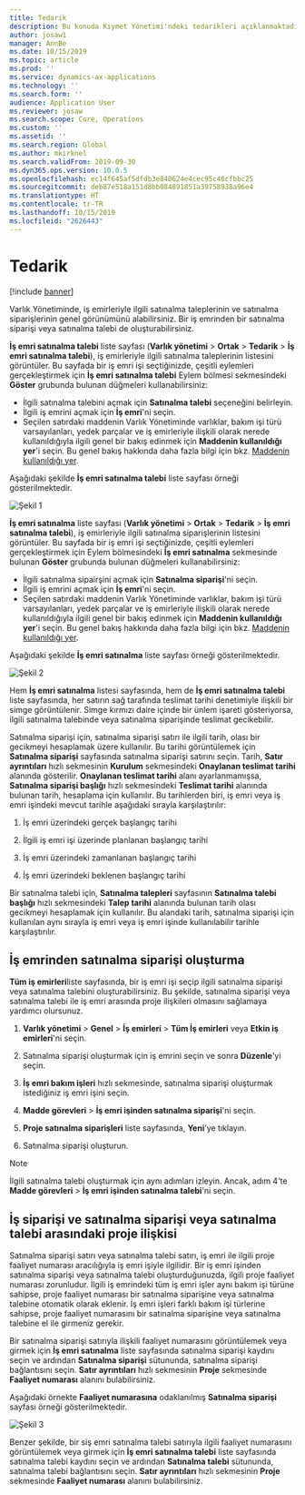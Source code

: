 ```yaml
---
title: Tedarik
description: Bu konuda Kıymet Yönetimi'ndeki tedarikleri açıklanmaktadır.
author: josaw1
manager: AnnBe
ms.date: 10/15/2019
ms.topic: article
ms.prod: ''
ms.service: dynamics-ax-applications
ms.technology: ''
ms.search.form: ''
audience: Application User
ms.reviewer: josaw
ms.search.scope: Core, Operations
ms.custom: ''
ms.assetid: ''
ms.search.region: Global
ms.author: mkirknel
ms.search.validFrom: 2019-09-30
ms.dyn365.ops.version: 10.0.5
ms.openlocfilehash: ec14f645af5dfdb3e840624e4cec95c46cfbbc25
ms.sourcegitcommit: deb87e518a151d8bb084891851a39758938a96e4
ms.translationtype: HT
ms.contentlocale: tr-TR
ms.lasthandoff: 10/15/2019
ms.locfileid: "2626443"
---
```

# <a name="procurement"></a>Tedarik

[!include [banner](../../includes/banner.md)]

Varlık Yönetiminde, iş emirleriyle ilgili satınalma taleplerinin ve satınalma siparişlerinin genel görünümünü alabilirsiniz. Bir iş emrinden bir satınalma siparişi veya satınalma talebi de oluşturabilirsiniz.

**İş emri satınalma talebi** liste sayfası (**Varlık yönetimi** > **Ortak** > **Tedarik** > **İş emri satınalma talebi**), iş emirleriyle ilgili satınalma taleplerinin listesini görüntüler. Bu sayfada bir iş emri işi seçtiğinizde, çeşitli eylemleri gerçekleştirmek için **İş emri satınalma talebi** Eylem bölmesi sekmesindeki **Göster** grubunda bulunan düğmeleri kullanabilirsiniz:

- İlgili satınalma talebini açmak için **Satınalma talebi** seçeneğini belirleyin. 
- İlgili iş emrini açmak için **İş emri**'ni seçin.
- Seçilen satırdaki maddenin Varlık Yönetiminde varlıklar, bakım işi türü varsayılanları, yedek parçalar ve iş emirleriyle ilişkili olarak nerede kullanıldığıyla ilgili genel bir bakış edinmek için **Maddenin kullanıldığı yer**'i seçin. Bu genel bakış hakkında daha fazla bilgi için bkz. [Maddenin kullanıldığı yer](../controlling-and-reporting/item-where-used.md).

Aşağıdaki şekilde **İş emri satınalma talebi** liste sayfası örneği gösterilmektedir.

![Şekil 1](media/08-work-orders.png)


**İş emri satınalma** liste sayfası (**Varlık yönetimi** > **Ortak** > **Tedarik** > **İş emri satınalma talebi**), iş emirleriyle ilgili satınalma siparişlerinin listesini görüntüler. Bu sayfada bir iş emri işi seçtiğinizde, çeşitli eylemleri gerçekleştirmek için Eylem bölmesindeki **İş emri satınalma** sekmesinde bulunan **Göster** grubunda bulunan düğmeleri kullanabilirsiniz:

- İlgili satınalma sipairşini açmak için **Satınalma siparişi**'ni seçin. 
- İlgili iş emrini açmak için **İş emri**'ni seçin.
- Seçilen satırdaki maddenin Varlık Yönetiminde varlıklar, bakım işi türü varsayılanları, yedek parçalar ve iş emirleriyle ilişkili olarak nerede kullanıldığıyla ilgili genel bir bakış edinmek için **Maddenin kullanıldığı yer**'i seçin. Bu genel bakış hakkında daha fazla bilgi için bkz. [Maddenin kullanıldığı yer](../controlling-and-reporting/item-where-used.md).

Aşağıdaki şekilde **İş emri satınalma** liste sayfası örneği gösterilmektedir.

![Şekil 2](media/09-work-orders.png)


Hem **İş emri satınalma** listesi sayfasında, hem de **İş emri satınalma talebi** liste sayfasında, her satırın sağ tarafında teslimat tarihi denetimiyle ilişkili bir simge görüntülenir. Simge kırmızı daire içinde bir ünlem işareti gösteriyorsa, ilgili satınalma talebinde veya satınalma siparişinde teslimat gecikebilir.

Satınalma siparişi için, satınalma siparişi satırı ile ilgili tarih, olası bir gecikmeyi hesaplamak üzere kullanılır. Bu tarihi görüntülemek için **Satınalma siparişi** sayfasında satınalma siparişi satırını seçin. Tarih, **Satır ayrıntıları** hızlı sekmesinin **Kurulum** sekmesindeki **Onaylanan teslimat tarihi** alanında gösterilir. **Onaylanan teslimat tarihi** alanı ayarlanmamışsa, **Satınalma siparişi başlığı** hızlı sekmesindeki **Teslimat tarihi** alanında bulunan tarih, hesaplama için kullanılır. Bu tarihlerden biri, iş emri veya iş emri işindeki mevcut tarihle aşağıdaki sırayla karşılaştırılır:

1. İş emri üzerindeki gerçek başlangıç tarihi  

2. İlgili iş emri işi üzerinde planlanan başlangıç tarihi 

3. İş emri üzerindeki zamanlanan başlangıç tarihi 

4. İş emri üzerindeki beklenen başlangıç tarihi 

Bir satınalma talebi için, **Satınalma talepleri** sayfasının **Satınalma talebi başlığı** hızlı sekmesindeki **Talep tarihi** alanında bulunan tarih olası gecikmeyi hesaplamak için kullanılır. Bu alandaki tarih, satınalma siparişi için kullanılan aynı sırayla iş emri veya iş emri işinde kullanılabilir tarihle karşılaştırılır.


## <a name="create-a-purchase-order-from-a-work-order"></a>İş emrinden satınalma siparişi oluşturma

**Tüm iş emirleri**liste sayfasında, bir iş emri işi seçip ilgili satınalma siparişi veya satınalma talebini oluşturabilirsiniz. Bu şekilde, satınalma siparişi veya satınalma talebi ile iş emri arasında proje ilişkileri olmasını sağlamaya yardımcı olursunuz.

1. **Varlık yönetimi** > **Genel** > **İş emirleri** > **Tüm İş emirleri** veya **Etkin iş emirleri**'ni seçin.

2. Satınalma siparişi oluşturmak için iş emrini seçin ve sonra **Düzenle**'yi seçin.

3. **İş emri bakım işleri** hızlı sekmesinde, satınalma siparişi oluşturmak istediğiniz iş emri işini seçin.

4. **Madde görevleri** > **İş emri işinden satınalma siparişi**'ni seçin.

5. **Proje satınalma siparişleri** liste sayfasında, **Yeni**'ye tıklayın.

6. Satınalma siparişi oluşturun.

>[!NOTE]
>İlgili satınalma talebi oluşturmak için aynı adımları izleyin. Ancak, adım 4'te **Madde görevleri** > **İş emri işinden satınalma talebi**'ni seçin.


## <a name="project-relation-between-work-order-and-purchase-order-or-purchase-requisition"></a>İş siparişi ve satınalma siparişi veya satınalma talebi arasındaki proje ilişkisi

Satınalma siparişi satırı veya satınalma talebi satırı, iş emri ile ilgili proje faaliyet numarası aracılığıyla iş emri işiyle ilgilidir. Bir iş emri işinden satınalma siparişi veya satınalma talebi oluşturduğunuzda, ilgili proje faaliyet numarası zorunludur. İlgili iş emrindeki tüm iş emri işler aynı bakım işi türüne sahipse, proje faaliyet numarası bir satınalma siparişine veya satınalma talebine otomatik olarak eklenir. İş emri işleri farklı bakım işi türlerine sahipse, proje faaliyet numarasını bir satınalma siparişine veya satınalma talebine el ile girmeniz gerekir.

Bir satınalma siparişi satırıyla ilişkili faaliyet numarasını görüntülemek veya girmek için **İş emri satınalma** liste sayfasında satınalma siparişi kaydını seçin ve ardından **Satınalma siparişi** sütununda, satınalma siparişi bağlantısını seçin. **Satır ayrıntıları** hızlı sekmesinin **Proje** sekmesinde **Faaliyet numarası** alanını bulabilirsiniz.

Aşağıdaki örnekte **Faaliyet numarasına** odaklanılmış **Satınalma siparişi** sayfası örneği gösterilmektedir.

![Şekil 3](media/10-work-orders.png)

Benzer şekilde, bir siş emri satınalma talebi satırıyla ilgili faaliyet numarasını görüntülemek veya girmek için **İş emri satınalma talebi** liste sayfasında satınalma talebi kaydını seçin ve ardından **Satınalma talebi** sütununda, satınalma talebi bağlantısını seçin. **Satır ayrıntıları** hızlı sekmesinin **Proje** sekmesinde **Faaliyet numarası** alanını bulabilirsiniz.

